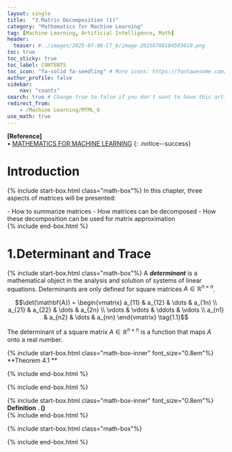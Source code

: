 ```yaml
---
layout: single
title:  "3.Matrix Decomposition (1)"
category: "Mathematics for Machine Learning"
tag: [Machine Learning, Artificial Intelligence, Math]
header:
  teaser: #../images/2025-07-08-CT_6/image-20250708184503610.png
toc: true
toc_sticky: true
toc_label: CONTENTS
toc_icon: "fa-solid fa-seedling" # More icons: https://fontawesome.com/v6/search?ic=free
author_profile: false
sidebar:
    nav: "counts"
search: true # Change true to false if you don't want to have this article be searched 
redirect_from:
    - /Machine Learning/MfML_6
use_math: true
---
```


**[Reference]** <br>
$\bullet$ [MATHEMATICS FOR MACHINE LEARNING](https://mml-book.github.io/)
{: .notice--success}

# Introduction 
{% include start-box.html class="math-box"%}
In this chapter, three aspects of matrices will be presented:
<div class="indented-paragraph" markdown="1">
- How to summarize matrices
- How matrices can be decomposed
- How these decomposition can be used for matrix approximation
</div>
{% include end-box.html %}

# 1.Determinant and Trace
{% include start-box.html class="math-box"%}
A **_determinant_** is a mathematical object in the analysis and solution of systems of linear equations.
Determinants are only defined for square matrices $A \in \mathbb{R}^{n \times n}$.

$$\det(\mathbf{A}) = \begin{vmatrix} 
a_{11} & a_{12} & \dots & a_{1n} \\ 
a_{21} & a_{22} & \dots & a_{2n} \\ 
\vdots & \vdots & \ddots & \vdots \\ 
a_{n1} & a_{n2} & \dots & a_{nn} 
\end{vmatrix} \tag{1.1}$$

The determinant of a square matrix $A \in \mathbb{R}^{n \times n}$ is a function that maps $A$ onto a real number.

{% include start-box.html class="math-box-inner" font_size="0.8em"%}
**Theorem 4.1 **<br>

{% include end-box.html %}


{% include end-box.html %}




<div class="indented-paragraph" markdown="1">

</div>

{% include start-box.html class="math-box-inner" font_size="0.8em"%}
**Definition . ()**<br>
{% include end-box.html %}


{% include start-box.html class="math-box"%}

{% include end-box.html %}